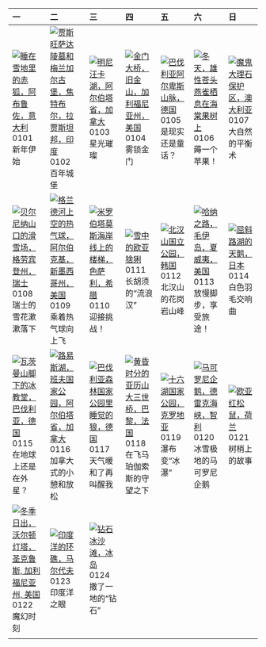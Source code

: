 | 一                                                                                                                                                                                                         | 二                                                                                                                                                                                                            | 三                                                                                                                                                                                                     | 四                                                                                                                                                                                              | 五                                                                                                                                                                                           | 六                                                                                                                                                                                                     | 日                                                                                                                                                                                              |
|:----------------------------------------------------------------------------------------------------------------------------------------------------------------------------------------------------------|:-------------------------------------------------------------------------------------------------------------------------------------------------------------------------------------------------------------|:------------------------------------------------------------------------------------------------------------------------------------------------------------------------------------------------------|:-----------------------------------------------------------------------------------------------------------------------------------------------------------------------------------------------|:--------------------------------------------------------------------------------------------------------------------------------------------------------------------------------------------|:------------------------------------------------------------------------------------------------------------------------------------------------------------------------------------------------------|:-----------------------------------------------------------------------------------------------------------------------------------------------------------------------------------------------|
| [![](https://www.bing.com/th?id=OHR.SleepingFox_ZH-CN2622967726_320x240.jpg '睡在雪地里的赤狐，阿布鲁佐，意大利')](https://www.bing.com/th?id=OHR.SleepingFox_ZH-CN2622967726_UHD.jpg)<br>0101<br>新年伊始                     | [![](https://www.bing.com/th?id=OHR.MehrangarhJodhpur_ZH-CN2855490711_320x240.jpg '贾斯旺萨达陵墓和梅兰加尔古堡，焦特布尔，拉贾斯坦邦，印度')](https://www.bing.com/th?id=OHR.MehrangarhJodhpur_ZH-CN2855490711_UHD.jpg)<br>0102<br>百年城堡 | [![](https://www.bing.com/th?id=OHR.MinnewankaLake_ZH-CN3020982568_320x240.jpg '明尼汪卡湖，阿尔伯塔省，加拿大')](https://www.bing.com/th?id=OHR.MinnewankaLake_ZH-CN3020982568_UHD.jpg)<br>0103<br>星光璀璨             | [![](https://www.bing.com/th?id=OHR.GoldenGateLight_ZH-CN3874822904_320x240.jpg '金门大桥，旧金山，加利福尼亚州，美国')](https://www.bing.com/th?id=OHR.GoldenGateLight_ZH-CN3874822904_UHD.jpg)<br>0104<br>雾锁金门 | [![](https://www.bing.com/th?id=OHR.AlpsReflecting_ZH-CN4036320440_320x240.jpg '巴伐利亚阿尔卑斯山脉，德国')](https://www.bing.com/th?id=OHR.AlpsReflecting_ZH-CN4036320440_UHD.jpg)<br>0105<br>是现实还是童话？ | [![](https://www.bing.com/th?id=OHR.CrabappleChaffinch_ZH-CN4458529756_320x240.jpg '冬天，雄性苍头燕雀栖息在海棠果树上')](https://www.bing.com/th?id=OHR.CrabappleChaffinch_ZH-CN4458529756_UHD.jpg)<br>0106<br>薅一个苹果！ | [![](https://www.bing.com/th?id=OHR.DevilsMarbles_ZH-CN4897809914_320x240.jpg '魔鬼大理石保护区，澳大利亚')](https://www.bing.com/th?id=OHR.DevilsMarbles_ZH-CN4897809914_UHD.jpg)<br>0107<br>大自然的平衡术       |
| [![](https://www.bing.com/th?id=OHR.BerninaPass_ZH-CN5776010452_320x240.jpg '贝尔尼纳山口的滑雪场，格劳宾登州，瑞士')](https://www.bing.com/th?id=OHR.BerninaPass_ZH-CN5776010452_UHD.jpg)<br>0108<br>瑞士的雪花漱漱落下              | [![](https://www.bing.com/th?id=OHR.BalloonDay_ZH-CN7571792218_320x240.jpg '格兰德河上空的热气球，阿尔伯克基，新墨西哥州，美国')](https://www.bing.com/th?id=OHR.BalloonDay_ZH-CN7571792218_UHD.jpg)<br>0109<br>乘着热气球向上飞              | [![](https://www.bing.com/th?id=OHR.MilopotamosStairs_ZH-CN8013521384_320x240.jpg '米罗伯塔莫斯海岸线上的楼梯，色萨利，希腊')](https://www.bing.com/th?id=OHR.MilopotamosStairs_ZH-CN8013521384_UHD.jpg)<br>0110<br>迎接挑战！ | [![](https://www.bing.com/th?id=OHR.LynxSnow_ZH-CN8908082275_320x240.jpg '雪中的欧亚猞猁')](https://www.bing.com/th?id=OHR.LynxSnow_ZH-CN8908082275_UHD.jpg)<br>0111<br>长胡须的“流浪汉”                     | [![](https://www.bing.com/th?id=OHR.BukhansanSeoul_ZH-CN8002920750_320x240.jpg '北汉山国立公园，韩国')](https://www.bing.com/th?id=OHR.BukhansanSeoul_ZH-CN8002920750_UHD.jpg)<br>0112<br>北汉山的花岗岩山峰   | [![](https://www.bing.com/th?id=OHR.HanaHighway_ZH-CN8601588011_320x240.jpg '哈纳之路，毛伊岛，夏威夷，美国')](https://www.bing.com/th?id=OHR.HanaHighway_ZH-CN8601588011_UHD.jpg)<br>0113<br>放慢脚步，享受旅途！             | [![](https://www.bing.com/th?id=OHR.HokkaidoSwans_ZH-CN8733312972_320x240.jpg '屈斜路湖的天鹅，日本')](https://www.bing.com/th?id=OHR.HokkaidoSwans_ZH-CN8733312972_UHD.jpg)<br>0114<br>白色羽毛交响曲          |
| [![](https://www.bing.com/th?id=OHR.IceChapel_ZH-CN9189733666_320x240.jpg '瓦茨曼山脚下的冰教堂，巴伐利亚，德国')](https://www.bing.com/th?id=OHR.IceChapel_ZH-CN9189733666_UHD.jpg)<br>0115<br>在地球上还是在外星？                  | [![](https://www.bing.com/th?id=OHR.LakeLouise_ZH-CN9592539152_320x240.jpg '路易斯湖，班夫国家公园，阿尔伯塔省，加拿大')](https://www.bing.com/th?id=OHR.LakeLouise_ZH-CN9592539152_UHD.jpg)<br>0116<br>加拿大式的小憩和放松                | [![](https://www.bing.com/th?id=OHR.SleepyWolf_ZH-CN9870873990_320x240.jpg '巴伐利亚森林国家公园里睡觉的狼，德国')](https://www.bing.com/th?id=OHR.SleepyWolf_ZH-CN9870873990_UHD.jpg)<br>0117<br>天气暖和了再叫醒我             | [![](https://www.bing.com/th?id=OHR.ParisBridge_ZH-CN0173421630_320x240.jpg '黄昏时分的亚历山大三世桥，巴黎，法国')](https://www.bing.com/th?id=OHR.ParisBridge_ZH-CN0173421630_UHD.jpg)<br>0118<br>在飞马珀伽索斯的守望之下 | [![](https://www.bing.com/th?id=OHR.PlitviceWinter_ZH-CN0407572344_320x240.jpg '十六湖国家公园，克罗地亚')](https://www.bing.com/th?id=OHR.PlitviceWinter_ZH-CN0407572344_UHD.jpg)<br>0119<br>瀑布变“冰瀑”   | [![](https://www.bing.com/th?id=OHR.MacaroniPenguins_ZH-CN0600867997_320x240.jpg '马可罗尼企鹅，德雷克海峡，智利')](https://www.bing.com/th?id=OHR.MacaroniPenguins_ZH-CN0600867997_UHD.jpg)<br>0120<br>冰雪极地的马可罗尼企鹅  | [![](https://www.bing.com/th?id=OHR.SquirrelNetherlands_ZH-CN0757138587_320x240.jpg '欧亚红松鼠，荷兰')](https://www.bing.com/th?id=OHR.SquirrelNetherlands_ZH-CN0757138587_UHD.jpg)<br>0121<br>树梢上的故事 |
| [![](https://www.bing.com/th?id=OHR.SantaCruzSunrise_ZH-CN3074203377_320x240.jpg '冬季日出，沃尔顿灯塔，圣克鲁斯, 加利福尼亚州, 美国')](https://www.bing.com/th?id=OHR.SantaCruzSunrise_ZH-CN3074203377_UHD.jpg)<br>0122<br>魔幻时刻 | [![](https://www.bing.com/th?id=OHR.MaldivesAtolls_ZH-CN1365670653_320x240.jpg '印度洋的环礁，马尔代夫')](https://www.bing.com/th?id=OHR.MaldivesAtolls_ZH-CN1365670653_UHD.jpg)<br>0123<br>印度洋之眼                       | [![](https://www.bing.com/th?id=OHR.IcelandBeach_ZH-CN1632329693_320x240.jpg '钻石冰沙滩，冰岛')](https://www.bing.com/th?id=OHR.IcelandBeach_ZH-CN1632329693_UHD.jpg)<br>0124<br>撒了一地的“钻石”                   |                                                                                                                                                                                                |                                                                                                                                                                                             |                                                                                                                                                                                                       |                                                                                                                                                                                                |
|                                                                                                                                                                                                           |                                                                                                                                                                                                              |                                                                                                                                                                                                       |                                                                                                                                                                                                |                                                                                                                                                                                             |                                                                                                                                                                                                       |                                                                                                                                                                                                |